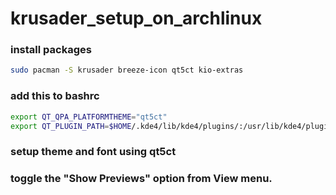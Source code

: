 # krusader_setup_on_archlinux
### install packages
```bash
sudo pacman -S krusader breeze-icon qt5ct kio-extras
```
### add this to bashrc
```bash
export QT_QPA_PLATFORMTHEME="qt5ct"
export QT_PLUGIN_PATH=$HOME/.kde4/lib/kde4/plugins/:/usr/lib/kde4/plugins/
```
### setup theme and font using qt5ct
### toggle the "Show Previews" option from View menu. 

